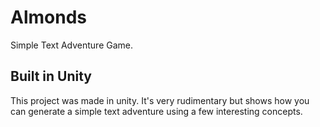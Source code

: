 # Almonds
Simple Text Adventure Game.

## Built in Unity
This project was made in unity. It's very rudimentary but shows how you can generate a simple text adventure using a few interesting concepts.
